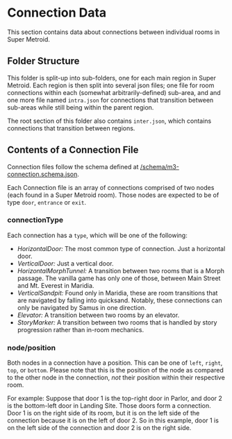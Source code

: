 # Connection Data
This section contains data about connections between individual rooms in Super Metroid.

## Folder Structure
This folder is split-up into sub-folders, one for each main region in Super Metroid. Each region is then split into several json files; one file for room connections within each (somewhat arbitrarily-defined) sub-area, and and one more file named `intra.json` for connections that transition between sub-areas while still being within the parent region.

The root section of this folder also contains `inter.json`, which contains connections that transition between regions.

## Contents of a Connection File
Connection files follow the schema defined at [/schema/m3-connection.schema.json](../schema/m3-connection.schema.json).

Each Connection file is an array of connections comprised of two nodes (each found in a Super Metroid room). Those nodes are expected to be of type `door`, `entrance` or `exit`.

### connectionType
Each connection has a `type`, which will be one of the following:
* _HorizontalDoor:_ The most common type of connection. Just a horizontal door.
* _VerticalDoor:_ Just a vertical door.
* _HorizontalMorphTunnel:_ A transition between two rooms that is a Morph passage. The vanilla game has only one of those, between Main Street and Mt. Everest in Maridia.
* _VerticalSandpit:_ Found only in Maridia, these are room transitions that are navigated by falling into quicksand. Notably, these connections can only be navigated by Samus in one direction.
* _Elevator:_ A transition between two rooms by an elevator.
* _StoryMarker:_ A transition between two rooms that is handled by story progression rather than in-room mechanics.

### node/position
Both nodes in a connection have a position. This can be one of `left`, `right`, `top`, or `bottom`. Please note that this is the position of the node as compared to the other node in the connection, _not_ their position within their respective room.

For example: Suppose that door 1 is the top-right door in Parlor, and door 2 is the bottom-left door in Landing Site. Those doors form a connection. Door 1 is on the right side of its room, but it is on the left side of the connection because it is on the left of door 2. So in this example, door 1 is on the left side of the connection and door 2 is on the right side.